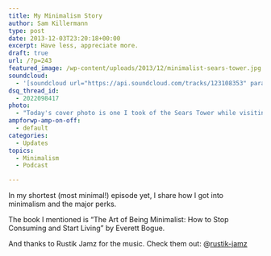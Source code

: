 ```yaml
---
title: My Minimalism Story
author: Sam Killermann
type: post
date: 2013-12-03T23:20:18+00:00
excerpt: Have less, appreciate more.
draft: true
url: /?p=243
featured_image: /wp-content/uploads/2013/12/minimalist-sears-tower.jpg
soundcloud:
  - '[soundcloud url="https://api.soundcloud.com/tracks/123108353" params="color=ff6600&auto_play=false&show_artwork=true" width="100%" height="166" iframe="true" /]'
dsq_thread_id:
  - 2022098417
photo:
  - "Today's cover photo is one I took of the Sears Tower while visiting Chicago for St. Patricks day in '11 (Whatchu talkin' 'bout, Willis?!)."
ampforwp-amp-on-off:
  - default
categories:
  - Updates
topics:
  - Minimalism
  - Podcast

---
```

In my shortest (most minimal!) episode yet, I share how I got into minimalism and the major perks.

The book I mentioned is &#8220;The Art of Being Minimalist: How to Stop Consuming and Start Living&#8221; by Everett Bogue.

And thanks to Rustik Jamz for the music. Check them out: @[rustik-jamz][1]

 [1]: https://soundcloud.com/rustik-jamz